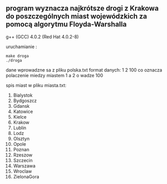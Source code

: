 program wyznacza najkrótsze drogi z Krakowa do poszczególnych miast wojewódzkich
za pomocą algorytmu Floyda-Warshalla
---------------------------------


g++ (GCC) 4.0.2 (Red Hat 4.0.2-8)


uruchamianie :
```
make droga 
./droga
```
dane wprowadzne sa z pliku polska.txt
format danych: 
1 2 100
co oznacza polaczenie miedzy miastem 1 a 2 o wadze 100

spis miast w pliku miasta.txt:
1. Bialystok 
2. Bydgoszcz 
3. Gdansk 
4. Katowice 
5. Kielce 
6. Krakow 
7. Lublin 
8. Lodz 
9. Olsztyn 
10. Opole 
11. Poznan 
12. Rzeszow 
13. Szczecin 
14. Warszawa 
15. Wroclaw 
16. ZielonaGora

